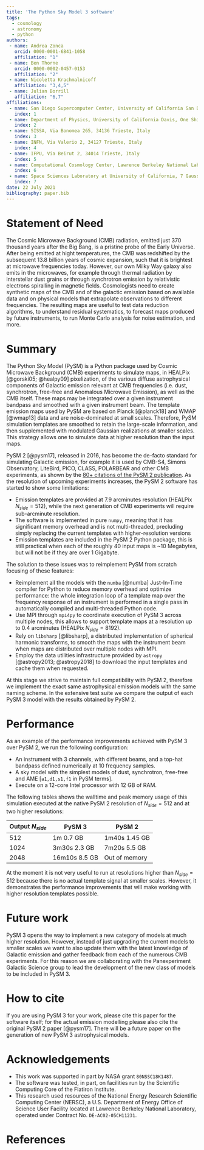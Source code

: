 ```yaml
---
title: 'The Python Sky Model 3 software'
tags:
  - cosmology
  - astronomy
  - python
authors:
 - name: Andrea Zonca
   orcid: 0000-0001-6841-1058
   affiliation: "1"
 - name: Ben Thorne
   orcid: 0000-0002-0457-0153
   affiliation: "2"
 - name: Nicoletta Krachmalnicoff
   affiliation: "3,4,5"
 - name: Julian Borrill
   affiliation: "6,7"
affiliations:
 - name: San Diego Supercomputer Center, University of California San Diego, San Diego, USA
   index: 1
 - name: Department of Physics, University of California Davis, One Shields Avenue, Davis, CA 95616, USA
   index: 2
 - name: SISSA, Via Bonomea 265, 34136 Trieste, Italy
   index: 3
 - name: INFN, Via Valerio 2, 34127 Trieste, Italy
   index: 4
 - name: IFPU, Via Beirut 2, 34014 Trieste, Italy
   index: 5
 - name: Computational Cosmology Center, Lawrence Berkeley National Laboratory, Berkeley, CA 94720, USA
   index: 6
 - name: Space Sciences Laboratory at University of California, 7 Gauss Way, Berkeley, CA 94720
   index: 7
date: 22 July 2021
bibliography: paper.bib
---
```


# Statement of Need

The Cosmic Microwave Background (CMB) radiation, emitted just 370 thousand years after the Big Bang, is a pristine probe of the Early Universe. After being emitted at hight temperatures, the CMB was redshifted by the subsequent 13.8 billion years of cosmic expansion, such that it is brightest at microwave frequencies today.
However, our own Milky Way galaxy also emits in the microwaves, for example through thermal radiation by interstellar dust grains or through synchrotron emission by relativistic electrons spiralling in magnetic fields.
Cosmologists need to create synthetic maps of the CMB and of the galactic emission based on available data and on physical models that extrapolate observations to different frequencies. The resulting maps are useful to test data reduction algorithms, to understand residual systematics, to forecast maps produced by future instruments, to run Monte Carlo analysis for noise estimation, and more.

# Summary

The Python Sky Model (PySM) is a Python package used by Cosmic Microwave Background (CMB) experiments to simulate maps, in HEALPix [@gorski05; @healpy09] pixelization, of the various diffuse astrophysical components of Galactic emission relevant at CMB frequencies (i.e. dust, synchrotron, free-free and Anomalous Microwave Emission), as well as the CMB itself. These maps may be integrated over a given instrument bandpass and smoothed with a given instrument beam.
The template emission maps used by PySM are based on Planck [@planck18] and WMAP [@wmap13] data and are noise-dominated at small scales. Therefore, PySM simulation templates are smoothed to retain the large-scale information, and then supplemented with modulated Gaussian realizations at smaller scales. This strategy allows one to simulate data at higher resolution than the input maps.

PySM 2 [@pysm17], released in 2016, has become the de-facto standard for simulating Galactic emission, for example it is used by CMB-S4, Simons Observatory, LiteBird, PICO, CLASS, POLARBEAR and other CMB experiments, as shown by the [80+ citations of the PySM 2 publication](https://scholar.google.com/scholar?start=0&hl=en&as_sdt=2005&sciodt=0,5&cites=16628417670342266167&scipsc=).
As the resolution of upcoming experiments increases, the PySM 2 software has started to show some limitations:

* Emission templates are provided at 7.9 arcminutes resolution (HEALPix $N_{side}=512$), while the next generation of CMB experiments will require sub-arcminute resolution.
* The software is implemented in pure `numpy`, meaning that it has significant memory overhead and is not multi-threaded, precluding simply replacing the current templates with higher-resolution versions
* Emission templates are included in the PySM 2 Python package, this is still practical when each of the roughly 40 input maps is ~10 Megabytes, but will not be if they are over 1 Gigabyte.

The solution to these issues was to reimplement PySM from scratch focusing of these features:

* Reimplement all the models with the `numba` [@numba] Just-In-Time compiler for Python to reduce memory overhead and optimize performance: the whole integration loop of a template map over the frequency response of an instrument is performed in a single pass in automatically compiled and multi-threaded Python code.
* Use MPI through `mpi4py` to coordinate execution of PySM 3 across multiple nodes, this allows to support template maps at a resolution up to 0.4 arcminutes (HEALPix $N_{side}=8192$).
* Rely on `libsharp` [@libsharp], a distributed implementation of spherical harmonic transforms, to smooth the maps with the instrument beam when maps are distributed over multiple nodes with MPI.
* Employ the data utilities infrastructure provided by `astropy` [@astropy2013; @astropy2018] to download the input templates and cache them when requested.

At this stage we strive to maintain full compatibility with PySM 2, therefore we implement the exact same astrophysical emission models with the same naming scheme. In the extensive test suite we compare the output of each PySM 3 model with the results obtained by PySM 2.

# Performance

As an example of the performance improvements achieved with PySM 3 over PySM 2, we run the following configuration:

* An instrument with 3 channels, with different beams, and a top-hat bandpass defined numerically at 10 frequency samples.
* A sky model with the simplest models of dust, synchrotron, free-free and AME [`a1,d1,s1,f1` in PySM terms].
* Execute on a 12-core Intel processor with 12 GB of RAM.

The following tables shows the walltime and peak memory usage of this simulation executed at the native PySM 2 resolution of $N_{side}=512$ and at two higher resolutions:

| Output $N_{side}$ | PySM 3        | PySM 2        |
|-------------------|---------------|---------------|
| 512               | 1m 0.7 GB     | 1m40s 1.45 GB |
| 1024              | 3m30s 2.3 GB  | 7m20s 5.5 GB  |
| 2048              | 16m10s 8.5 GB | Out of memory |

At the moment it is not very useful to run at resolutions higher than $N_{side}=512$ because there is no actual template signal at smaller scales. However, it demonstrates the performance improvements that will make working with higher resolution templates possible.

# Future work

PySM 3 opens the way to implement a new category of models at much higher resolution. However, instead of just upgrading the current models to smaller scales we want to also update them with the latest knowledge of Galactic emission and gather feedback from each of the numerous CMB experiments. For this reason we are collaborating with the Panexperiment Galactic Science group to lead the development of the new class of models to be included in PySM 3.

# How to cite

If you are using PySM 3 for your work, please cite this paper for the software itself; for the actual emission modelling please also cite the original PySM 2 paper [@pysm17]. There will be a future paper on the generation of new PySM 3 astrophysical models.

# Acknowledgements

* This work was supported in part by NASA grant `80NSSC18K1487`.
* The software was tested, in part, on facilities run by the Scientific Computing Core of the Flatiron Institute.
* This research used resources of the National Energy Research Scientific Computing Center (NERSC), a U.S. Department of Energy Office of Science User Facility located at Lawrence Berkeley National Laboratory, operated under Contract No. `DE-AC02-05CH11231`.

# References
